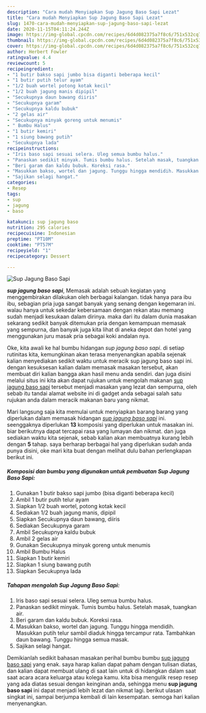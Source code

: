 ```yaml
---
description: "Cara mudah Menyiapkan Sup Jagung Baso Sapi Lezat"
title: "Cara mudah Menyiapkan Sup Jagung Baso Sapi Lezat"
slug: 1470-cara-mudah-menyiapkan-sup-jagung-baso-sapi-lezat
date: 2020-11-15T04:11:24.244Z
image: https://img-global.cpcdn.com/recipes/6d4d082375a7f8c6/751x532cq70/sup-jagung-baso-sapi-foto-resep-utama.jpg
thumbnail: https://img-global.cpcdn.com/recipes/6d4d082375a7f8c6/751x532cq70/sup-jagung-baso-sapi-foto-resep-utama.jpg
cover: https://img-global.cpcdn.com/recipes/6d4d082375a7f8c6/751x532cq70/sup-jagung-baso-sapi-foto-resep-utama.jpg
author: Herbert Fowler
ratingvalue: 4.4
reviewcount: 5
recipeingredient:
- "1 butir bakso sapi jumbo bisa diganti beberapa kecil"
- "1 butir putih telur ayam"
- "1/2 buah wortel potong kotak kecil"
- "1/2 buah jagung manis dipipil"
- "Secukupnya daun bawang diiris"
- "Secukupnya garam"
- "Secukupnya kaldu bubuk"
- "2 gelas air"
- "Secukupnya minyak goreng untuk menumis"
- " Bumbu Halus"
- "1 butir kemiri"
- "1 siung bawang putih"
- "Secukupnya lada"
recipeinstructions:
- "Iris baso sapi sesuai selera. Uleg semua bumbu halus."
- "Panaskan sedikit minyak. Tumis bumbu halus. Setelah masak, tuangkan air."
- "Beri garam dan kaldu bubuk. Koreksi rasa."
- "Masukkan bakso, wortel dan jagung. Tunggu hingga mendidih. Masukkan putih telur sambil diaduk hingga tercampur rata. Tambahkan daun bawang. Tunggu hingga semua masak."
- "Sajikan selagi hangat."
categories:
- Resep
tags:
- sup
- jagung
- baso

katakunci: sup jagung baso 
nutrition: 295 calories
recipecuisine: Indonesian
preptime: "PT10M"
cooktime: "PT57M"
recipeyield: "1"
recipecategory: Dessert

---
```



![Sup Jagung Baso Sapi](https://img-global.cpcdn.com/recipes/6d4d082375a7f8c6/751x532cq70/sup-jagung-baso-sapi-foto-resep-utama.jpg)

<b><i>sup jagung baso sapi</i></b>, Memasak adalah sebuah kegiatan yang menggembirakan dilakukan oleh berbagai kalangan. tidak hanya para ibu ibu, sebagian pria juga sangat banyak yang senang dengan kegemaran ini. walau hanya untuk sekedar kebersamaan dengan rekan atau memang sudah menjadi kesukaan dalam dirinya. maka dari itu dalam dunia masakan sekarang sedikit banyak ditemukan pria dengan kemampuan memasak yang sempurna, dan banyak juga kita lihat di aneka depot dan hotel yang menggunakan juru masak pria sebagai koki andalan nya.

Oke, kita awali ke hal bumbu hidangan <i>sup jagung baso sapi</i>. di setiap rutinitas kita, kemungkinan akan terasa menyenangkan apabila sejenak kalian menyediakan sedikit waktu untuk meracik sup jagung baso sapi ini. dengan kesuksesan kalian dalam memasak masakan tersebut, akan membuat diri kalian bangga akan hasil menu anda sendiri. dan juga disini melalui situs ini kita akan dapat rujukan untuk mengolah makanan <u>sup jagung baso sapi</u> tersebut menjadi masakan yang lezat dan sempurna, oleh sebab itu tandai alamat website ini di gadget anda sebagai salah satu rujukan anda dalam meracik makanan baru yang nikmat.




Mari langsung saja kita memulai untuk menyiapkan barang barang yang diperlukan dalam memasak hidangan <u><i>sup jagung baso sapi</i></u> ini. seenggaknya diperlukan <b>13</b> komposisi yang diperlukan untuk masakan ini. biar berikutnya dapat tercapai rasa yang lumayan dan nikmat. dan juga sediakan waktu kita sejenak, sebab kalian akan membuatnya kurang lebih dengan <b>5</b> tahap. saya berharap berbagai hal yang diperlukan sudah anda punya disini, oke mari kita buat dengan melihat dulu bahan perlengkapan berikut ini.

<!--inarticleads1-->

##### Komposisi dan bumbu yang digunakan untuk pembuatan Sup Jagung Baso Sapi:

1. Gunakan 1 butir bakso sapi jumbo (bisa diganti beberapa kecil)
1. Ambil 1 butir putih telur ayam
1. Siapkan 1/2 buah wortel, potong kotak kecil
1. Sediakan 1/2 buah jagung manis, dipipil
1. Siapkan Secukupnya daun bawang, diiris
1. Sediakan Secukupnya garam
1. Ambil Secukupnya kaldu bubuk
1. Ambil 2 gelas air
1. Gunakan Secukupnya minyak goreng untuk menumis
1. Ambil  Bumbu Halus
1. Siapkan 1 butir kemiri
1. Siapkan 1 siung bawang putih
1. Siapkan Secukupnya lada




<!--inarticleads2-->

##### Tahapan mengolah Sup Jagung Baso Sapi:

1. Iris baso sapi sesuai selera. Uleg semua bumbu halus.
1. Panaskan sedikit minyak. Tumis bumbu halus. Setelah masak, tuangkan air.
1. Beri garam dan kaldu bubuk. Koreksi rasa.
1. Masukkan bakso, wortel dan jagung. Tunggu hingga mendidih. Masukkan putih telur sambil diaduk hingga tercampur rata. Tambahkan daun bawang. Tunggu hingga semua masak.
1. Sajikan selagi hangat.




Demikianlah sedikit bahasan masakan perihal bumbu bumbu <u>sup jagung baso sapi</u> yang enak. saya harap kalian dapat paham dengan tulisan diatas, dan kalian dapat membuat ulang di saat lain untuk di hidangkan dalam saat saat acara acara keluarga atau kolega kamu. kita bisa mengulik resep resep yang ada diatas sesuai dengan keinginan anda, sehingga menu <b>sup jagung baso sapi</b> ini dapat menjadi lebih lezat dan nikmat lagi. berikut ulasan singkat ini, sampai berjumpa kembali di lain kesempatan. semoga hari kalian menyenangkan.
